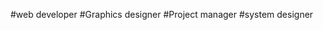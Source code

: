 
#web developer #Graphics designer #Project manager
#system designer 

<!---
samwafula/samwafula is a skilled programmer repository because its `README.md` (this file) appears on your GitHub profile.
You can click the Preview link to take a look at your changes.
--->
